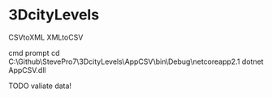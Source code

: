 # 3DcityLevels

CSVtoXML
XMLtoCSV

cmd prompt
cd C:\Github\StevePro7\3DcityLevels\AppCSV\bin\Debug\netcoreapp2.1
dotnet AppCSV.dll


TODO
valiate data!
